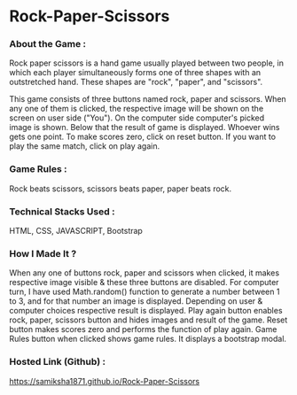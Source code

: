 # Rock-Paper-Scissors

### About the Game :
Rock paper scissors is a hand game usually played between two people, in which each player simultaneously forms one of three shapes with an outstretched hand.
These shapes are "rock", "paper", and "scissors".

This game consists of three buttons named rock, paper and scissors. When any one of them is clicked, the respective image will be shown on the screen on user side ("You"). 
On the computer side computer's picked image is shown. 
Below that the result of game is displayed.
Whoever wins gets one point.
To make scores zero, click on reset button.
If you want to play the same match, click on play again.

### Game Rules :
Rock beats scissors, scissors beats paper, paper beats rock.

### Technical Stacks Used :
HTML, CSS, JAVASCRIPT, Bootstrap

### How I Made It ?
When any one of buttons rock, paper and scissors when clicked, it makes respective image visible & these three buttons are disabled.
For computer turn, I have used Math.random() function to generate a number between 1 to 3, and for that number an image is displayed. 
Depending on user & computer choices respective result is displayed.
Play again button enables rock, paper, scissors button and hides images and result of the game.
Reset button makes scores zero and performs the function of play again.
Game Rules button when clicked shows game rules. It displays a bootstrap modal.

### Hosted Link (Github) :
https://samiksha1871.github.io/Rock-Paper-Scissors





